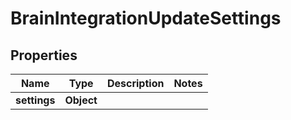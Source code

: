 

# BrainIntegrationUpdateSettings


## Properties

| Name | Type | Description | Notes |
|------------ | ------------- | ------------- | -------------|
|**settings** | **Object** |  |  |



